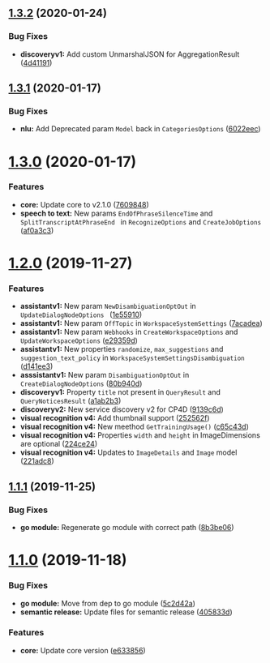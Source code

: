 ## [1.3.2](https://github.com/watson-developer-cloud/go-sdk/compare/v1.3.1...v1.3.2) (2020-01-24)


### Bug Fixes

* **discoveryv1:** Add custom UnmarshalJSON for AggregationResult ([4d41191](https://github.com/watson-developer-cloud/go-sdk/commit/4d411912d27fb4568be692349829a1170c133271))

## [1.3.1](https://github.com/watson-developer-cloud/go-sdk/compare/v1.3.0...v1.3.1) (2020-01-17)


### Bug Fixes

* **nlu:** Add Deprecated param `Model` back in `CategoriesOptions` ([6022eec](https://github.com/watson-developer-cloud/go-sdk/commit/6022eec2da270423ffd81bde9cbbf1d54f2f5ae9))

# [1.3.0](https://github.com/watson-developer-cloud/go-sdk/compare/v1.2.0...v1.3.0) (2020-01-17)


### Features

* **core:** Update core to v2.1.0 ([7609848](https://github.com/watson-developer-cloud/go-sdk/commit/7609848452cda4ad0d6e4da79f112d152580bd65))
* **speech to text:** New params `EndOfPhraseSilenceTime` and `SplitTranscriptAtPhraseEnd ` in `RecognizeOptions` and `CreateJobOptions` ([af0a3c3](https://github.com/watson-developer-cloud/go-sdk/commit/af0a3c3cdda026f7ffb215e1ca17701f8c76dd1c))

# [1.2.0](https://github.com/watson-developer-cloud/go-sdk/compare/v1.1.1...v1.2.0) (2019-11-27)


### Features

* **assistantv1:** New param `NewDisambiguationOptOut` in `UpdateDialogNodeOptions ` ([1e55910](https://github.com/watson-developer-cloud/go-sdk/commit/1e559109b298c91ff2c44074ba3489b7349c7ba3))
* **assistantv1:** New param `OffTopic` in `WorkspaceSystemSettings` ([7acadea](https://github.com/watson-developer-cloud/go-sdk/commit/7acadea9c21d58c2cda0db6bb7d533ca927c2487))
* **assistantv1:** New param `Webhooks` in `CreateWorkspaceOptions` and `UpdateWorkspaceOptions` ([e29359d](https://github.com/watson-developer-cloud/go-sdk/commit/e29359d6cc96c4ea5ba47a649b8b4ebcefc301d8))
* **assistantv1:** New properties `randomize`, `max_suggestions` and `suggestion_text_policy` in  `WorkspaceSystemSettingsDisambiguation` ([d141ee3](https://github.com/watson-developer-cloud/go-sdk/commit/d141ee3daca3edf4d74b95a7435bcb67ce5f108a))
* **asssistantv1:** New param `DisambiguationOptOut` in `CreateDialogNodeOptions` ([80b940d](https://github.com/watson-developer-cloud/go-sdk/commit/80b940d4a3bb38ed9cb254f7f4df94e497c84556))
* **discoveryv1:**  Property `title` not present in `QueryResult` and `QueryNoticesResult` ([a1ab2b3](https://github.com/watson-developer-cloud/go-sdk/commit/a1ab2b3288105de2a98aa8ce6417491122fb63fe))
* **discoveryv2:** New service discovery v2 for CP4D ([9139c6d](https://github.com/watson-developer-cloud/go-sdk/commit/9139c6dea422d69542e0432719c8fc74f721701d))
* **visual recognition v4:** Add thumbnail support ([252562f](https://github.com/watson-developer-cloud/go-sdk/commit/252562fdfb1290ebf3fa30ce72b5f3370142debe))
* **visual recognition v4:** New meethod `GetTrainingUsage()` ([c65c43d](https://github.com/watson-developer-cloud/go-sdk/commit/c65c43da3fb447242e93300af09fd99faeba15df))
* **visual recognition v4:** Properties `width` and `height` in ImageDimensions are optional ([224ce24](https://github.com/watson-developer-cloud/go-sdk/commit/224ce245356e8281473314a42f000c59946b79a4))
* **visual recognition v4:** Updates to `ImageDetails` and `Image` model ([221adc8](https://github.com/watson-developer-cloud/go-sdk/commit/221adc8a3f55e4fd14619aa2698a94f9f0697912))

## [1.1.1](https://github.com/watson-developer-cloud/go-sdk/compare/v1.1.0...v1.1.1) (2019-11-25)


### Bug Fixes

* **go module:** Regenerate go module with correct path ([8b3be06](https://github.com/watson-developer-cloud/go-sdk/commit/8b3be061d44cfc4e9c7dc3dd7a9a89f218e930ed))

# [1.1.0](https://github.com/watson-developer-cloud/go-sdk/compare/v1.0.0...v1.1.0) (2019-11-18)


### Bug Fixes

* **go module:** Move from dep to go module ([5c2d42a](https://github.com/watson-developer-cloud/go-sdk/commit/5c2d42ae3e70e5411e19d9a0c1ea26fccc7ef17c))
* **semantic release:** Update files for semantic release ([405833d](https://github.com/watson-developer-cloud/go-sdk/commit/405833d514a9bf602e49964ca90797c6b6210b69))


### Features

* **core:** Update core version ([e633856](https://github.com/watson-developer-cloud/go-sdk/commit/e633856bf5de23a153e4ee22169b1fd7bfd27461))
